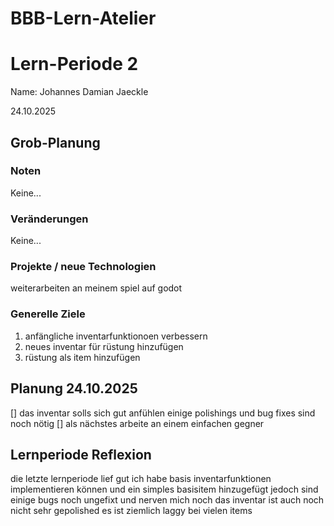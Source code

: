 # BBB-Lern-Atelier
# Lern-Periode 2
Name: Johannes Damian Jaeckle

24.10.2025

## Grob-Planung

### Noten
Keine...

### Veränderungen
Keine...

### Projekte / neue Technologien
weiterarbeiten an meinem spiel auf godot

### Generelle Ziele
1. anfängliche inventarfunktionoen verbessern
2. neues inventar für rüstung hinzufügen
3. rüstung als item hinzufügen

## Planung 24.10.2025

[] das inventar solls sich gut anfühlen einige polishings und bug fixes sind noch nötig
[] als nächstes arbeite an einem einfachen gegner


## Lernperiode Reflexion
die letzte lernperiode lief gut ich habe basis inventarfunktionen implementieren können und ein simples basisitem hinzugefügt 
jedoch sind einige bugs noch ungefixt und nerven mich noch
das inventar ist auch noch nicht sehr gepolished es ist ziemlich laggy bei vielen items


